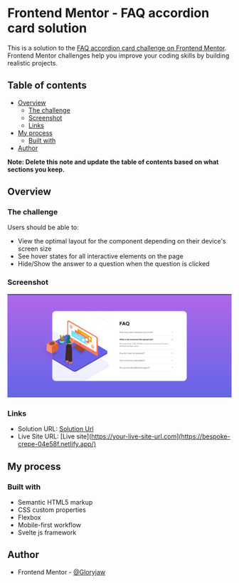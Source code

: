 # Frontend Mentor - FAQ accordion card solution

This is a solution to the [FAQ accordion card challenge on Frontend Mentor](https://www.frontendmentor.io/challenges/faq-accordion-card-XlyjD0Oam). Frontend Mentor challenges help you improve your coding skills by building realistic projects. 

## Table of contents

- [Overview](#overview)
  - [The challenge](#the-challenge)
  - [Screenshot](#screenshot)
  - [Links](#links)
- [My process](#my-process)
  - [Built with](#built-with)
- [Author](#author)


**Note: Delete this note and update the table of contents based on what sections you keep.**

## Overview

### The challenge

Users should be able to:

- View the optimal layout for the component depending on their device's screen size
- See hover states for all interactive elements on the page
- Hide/Show the answer to a question when the question is clicked

### Screenshot

![](./public/images/ss.png)



### Links

- Solution URL: [Solution Url](https://github.com/Gloryjaw/FAQ-accordion-page/)
- Live Site URL: [Live site](https://your-live-site-url.com](https://bespoke-crepe-04e58f.netlify.app/)

## My process

### Built with

- Semantic HTML5 markup
- CSS custom properties
- Flexbox
- Mobile-first workflow
- Svelte js framework


## Author
- Frontend Mentor - [@Gloryjaw](https://www.frontendmentor.io/profile/gloryjaw)




